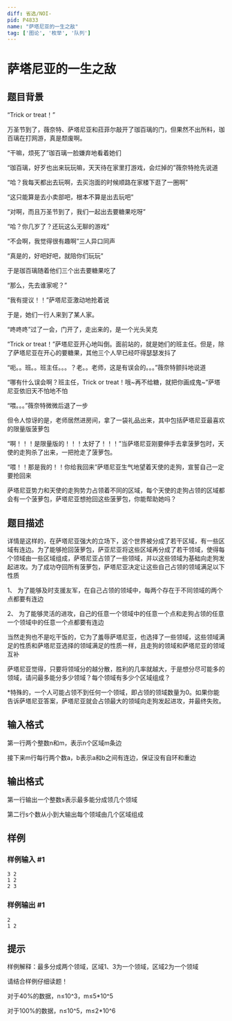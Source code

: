 ```yaml
---
diff: 省选/NOI-
pid: P4833
name: "萨塔尼亚的一生之敌"
tag: ['图论', '枚举', '队列']
---
```

# 萨塔尼亚的一生之敌
## 题目背景

“Trick or treat！”

万圣节到了，薇奈特、萨塔尼亚和菈菲尔敲开了珈百璃的门，但果然不出所料，珈百璃在打网游，真是颓废啊。

“干嘛，烦死了”珈百璃一脸嫌弃地看着她们

“珈百璃，好歹也出来玩玩嘛，天天待在家里打游戏，会烂掉的”薇奈特抢先说道

“哈？我每天都出去玩啊，去买泡面的时候顺路在家楼下逛了一圈啊”

“这只能算是去小卖部吧，根本不算是出去玩吧”

“对啊，而且万圣节到了，我们一起出去要糖果吃呀”

“哈？你几岁了？还玩这么无聊的游戏”

“不会啊，我觉得很有趣啊”三人异口同声

“真是的，好吧好吧，就陪你们玩玩”

于是珈百璃随着他们三个出去要糖果吃了

“那么，先去谁家呢？”

“我有提议！！”萨塔尼亚激动地抢着说

于是，她们一行人来到了某人家。

“咚咚咚”过了一会，门开了，走出来的，是一个光头吴克

“Trick or treat！”萨塔尼亚开心地叫倒。面前站的，就是她们的班主任。但是，除了萨塔尼亚在开心的要糖果，其他三个人早已经吓得瑟瑟发抖了

“呃。。班。。班主任。。。？老。。老师，这是有误会的。。。”薇奈特颤抖地说道

“哪有什么误会啊？班主任，Trick or treat！哦~再不给糖，就把你画成鬼~”萨塔尼亚依旧天不怕地不怕

“喂。。。”薇奈特微微后退了一步

但令人惊讶的是，老师居然进房间，拿了一袋礼品出来，其中包括萨塔尼亚最喜欢的限量版菠萝包

“啊！！！是限量版的！！！太好了！！！”当萨塔尼亚刚要伸手去拿菠萝包时，天使的走狗杀了出来，一把抢走了菠萝包。

“喂！！那是我的！！你给我回来”萨塔尼亚生气地望着天使的走狗，宣誓自己一定要抢回来

萨塔尼亚势力和天使的走狗势力占领着不同的区域，每个天使的走狗占领的区域都会有一个菠萝包，萨塔尼亚想抢回这些菠萝包，你能帮助她吗？

## 题目描述

详情是这样的，在萨塔尼亚强大的立场下，这个世界被分成了若干区域，有一些区域有连边。为了能够抢回菠萝包，萨亚尼亚将这些区域再分成了若干领域，使得每个领域由一些区域组成，萨塔尼亚占领了一些领域，并以这些领域为基础向走狗发起进攻。为了成功夺回所有菠萝包，萨塔尼亚决定让这些自己占领的领域满足以下性质

1、    为了能够及时支援友军，在自己占领的领域中，每两个存在于不同领域的两个点都要有连边

2、    为了能够灵活的进攻，自己的任意一个领域中的任意一个点和走狗占领的任意一个领域中的任意一个点都要有连边

当然走狗也不是吃干饭的，它为了羞辱萨塔尼亚，也选择了一些领域，这些领域满足的性质和萨塔尼亚选择的领域满足的性质一样，且走狗的领域和萨塔尼亚的领域互补

萨塔尼亚觉得，只要将领域分的越分散，胜利的几率就越大，于是想分尽可能多的领域，请问最多能分多少领域？每个领域有多少个区域组成？

\*特殊的，一个人可能占领不到任何一个领域，即占领的领域数量为0。如果你能告诉萨塔尼亚答案，萨塔尼亚就会占领最大的领域向走狗发起进攻，并最终失败。

## 输入格式

第一行两个整数n和m，表示n个区域m条边

接下来m行每行两个数a，b表示a和b之间有连边，保证没有自环和重边

## 输出格式

第一行输出一个整数s表示最多能分成领几个领域

第二行s个数从小到大输出每个领域由几个区域组成

## 样例

### 样例输入 #1
```
3 2
1 2
2 3

```
### 样例输出 #1
```
2
1 2

```
## 提示

样例解释：最多分成两个领域，区域1、3为一个领域，区域2为一个领域

请结合样例仔细读题！

对于40%的数据，n≤10^3，m≤5\*10^5

对于100%的数据，n≤10^5，m≤2\*10^6

